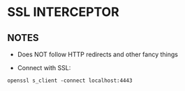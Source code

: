 SSL INTERCEPTOR
===============

NOTES
-----

* Does NOT follow HTTP redirects and other fancy things

* Connect with SSL:

```
openssl s_client -connect localhost:4443
```
